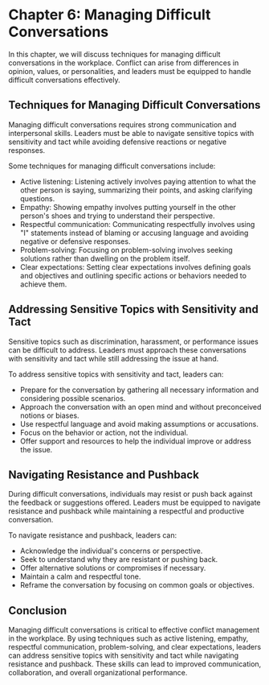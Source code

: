 Chapter 6: Managing Difficult Conversations
===========================================

In this chapter, we will discuss techniques for managing difficult conversations in the workplace. Conflict can arise from differences in opinion, values, or personalities, and leaders must be equipped to handle difficult conversations effectively.

Techniques for Managing Difficult Conversations
-----------------------------------------------

Managing difficult conversations requires strong communication and interpersonal skills. Leaders must be able to navigate sensitive topics with sensitivity and tact while avoiding defensive reactions or negative responses.

Some techniques for managing difficult conversations include:

* Active listening: Listening actively involves paying attention to what the other person is saying, summarizing their points, and asking clarifying questions.
* Empathy: Showing empathy involves putting yourself in the other person's shoes and trying to understand their perspective.
* Respectful communication: Communicating respectfully involves using "I" statements instead of blaming or accusing language and avoiding negative or defensive responses.
* Problem-solving: Focusing on problem-solving involves seeking solutions rather than dwelling on the problem itself.
* Clear expectations: Setting clear expectations involves defining goals and objectives and outlining specific actions or behaviors needed to achieve them.

Addressing Sensitive Topics with Sensitivity and Tact
-----------------------------------------------------

Sensitive topics such as discrimination, harassment, or performance issues can be difficult to address. Leaders must approach these conversations with sensitivity and tact while still addressing the issue at hand.

To address sensitive topics with sensitivity and tact, leaders can:

* Prepare for the conversation by gathering all necessary information and considering possible scenarios.
* Approach the conversation with an open mind and without preconceived notions or biases.
* Use respectful language and avoid making assumptions or accusations.
* Focus on the behavior or action, not the individual.
* Offer support and resources to help the individual improve or address the issue.

Navigating Resistance and Pushback
----------------------------------

During difficult conversations, individuals may resist or push back against the feedback or suggestions offered. Leaders must be equipped to navigate resistance and pushback while maintaining a respectful and productive conversation.

To navigate resistance and pushback, leaders can:

* Acknowledge the individual's concerns or perspective.
* Seek to understand why they are resistant or pushing back.
* Offer alternative solutions or compromises if necessary.
* Maintain a calm and respectful tone.
* Reframe the conversation by focusing on common goals or objectives.

Conclusion
----------

Managing difficult conversations is critical to effective conflict management in the workplace. By using techniques such as active listening, empathy, respectful communication, problem-solving, and clear expectations, leaders can address sensitive topics with sensitivity and tact while navigating resistance and pushback. These skills can lead to improved communication, collaboration, and overall organizational performance.
